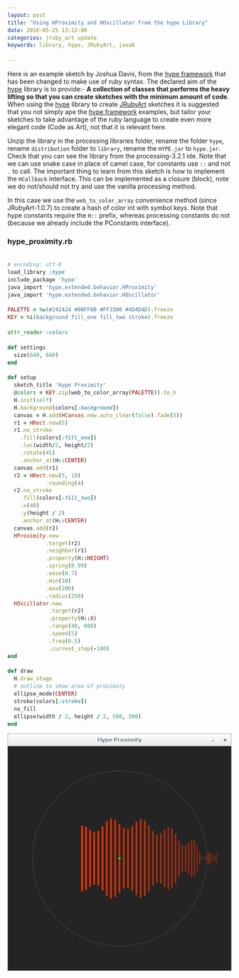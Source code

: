 ```yaml
---
layout: post
title: "Using HProximity and HOscillator from the hype Library"
date: 2016-05-25 13:12:00
categories: jruby_art update
keywords: library, hype, JRubyArt, java8

---
```


Here is an example sketch by Joshua Davis, from the [hype framework][hype_framework] that has been changed to make use of ruby syntax.
The declared aim of the [hype][hype_library] library is to provide:-
__A collection of classes that performs the heavy lifting so that you can create sketches with the minimum amount of code__. When using the [hype][hype_library] library to create [JRubyArt][jruby_art] sketches it is suggested that you not simply ape the [hype framework][hype_framework] examples, but tailor your sketches to take advantage of the ruby language to create even more elegant code (Code as Art), not that it is relevant here. 

Unzip the library in the processing libraries folder, rename the folder `hype`, rename `distribution` folder to `library`, rename the `HYPE.jar` to `hype.jar`. Check that you can see the library from the processing-3.2.1 ide. Note that we can use snake case in place of camel case, for constants use `::` and not `.` to call. The important thing to learn from this sketch is how to implement the `HCallback` interface. This can be implemented as a closure (block), note we do not/should not try and use the vanilla processing method. 

In this case we use the `web_to_color_array` convenience method (since JRubyArt-1.0.7) to create a hash of color int with symbol keys. Note that hype constants require the `H::` prefix, whereas processing constants do not (because we already include the PConstants interface). 

### hype_proximity.rb ###

```ruby

# encoding: utf-8
load_library :hype
include_package 'hype'
java_import 'hype.extended.behavior.HProximity'
java_import 'hype.extended.behavior.HOscillator'

PALETTE = %w(#242424 #00FF00 #FF3300 #4D4D4D).freeze
KEY = %i(background fill_one fill_two stroke).freeze

attr_reader :colors

def settings
  size(640, 640)
end

def setup
  sketch_title 'Hype Proximity'
  @colors = KEY.zip(web_to_color_array(PALETTE)).to_h
  H.init(self)
  H.background(colors[:background])
  canvas = H.add(HCanvas.new.auto_clear(false).fade(5))
  r1 = HRect.new(5)
  r1.no_stroke
    .fill(colors[:fill_one])
    .loc(width/2, height/2)
    .rotate(45)
    .anchor_at(H::CENTER)
  canvas.add(r1)
  r2 = HRect.new(5, 10)
            .rounding(4)
  r2.no_stroke
    .fill(colors[:fill_two])
    .x(40)
    .y(height / 2)
    .anchor_at(H::CENTER)
  canvas.add(r2)
  HProximity.new
            .target(r2)
            .neighbor(r1)
            .property(H::HEIGHT)
            .spring(0.99)
            .ease(0.7)
            .min(10)
            .max(200)
            .radius(250)
  HOscillator.new
             .target(r2)
             .property(H::X)
             .range(40, 600)
             .speed(5)
             .freq(0.5)
             .current_step(-180)
end

def draw
  H.draw_stage
  # outline to show area of proximity  
  ellipse_mode(CENTER)
  stroke(colors[:stroke])
  no_fill
  ellipse(width / 2, height / 2, 500, 500)
end
```

<img src="/assets/proximity.png" />

[jruby_art]:https://ruby-processing.github.io/index.html
[hype_library]:https://github.com/hype/HYPE_Processing
[hype_framework]:http://www.hypeframework.org/